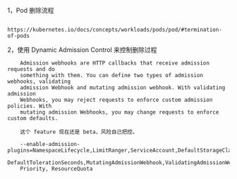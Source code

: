 1，Pod 删除流程

        https://kubernetes.io/docs/concepts/workloads/pods/pod/#termination-of-pods


2，使用 Dynamic Admission Control 来控制删除过程

        Admission webhooks are HTTP callbacks that receive admission requests and do
        something with them. You can define two types of admission webhooks, validating
        admission Webhook and mutating admission webhook. With validating admission
        Webhooks, you may reject requests to enforce custom admission policies. With
        mutating admission Webhooks, you may change requests to enforce custom defaults.
        
        这个 feature 现在还是 beta，风险自己把控。
        
        --enable-admission-plugins=NamespaceLifecycle,LimitRanger,ServiceAccount,DefaultStorageClass,
        DefaultTolerationSeconds,MutatingAdmissionWebhook,ValidatingAdmissionWebhook,
        Priority, ResourceQuota

